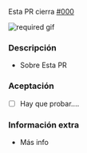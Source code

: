 Esta PR cierra [#000](https://zityhub.atlassian.net/browse/000)

![required gif]()

### Descripción

- Sobre Esta PR

### Aceptación

- [ ] Hay que probar....

### Información extra

- Más info
